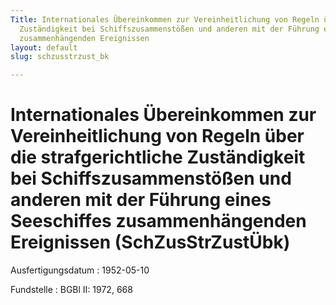 ```yaml
---
Title: Internationales Übereinkommen zur Vereinheitlichung von Regeln über die strafgerichtliche
  Zuständigkeit bei Schiffszusammenstößen und anderen mit der Führung eines Seeschiffes
  zusammenhängenden Ereignissen
layout: default
slug: schzusstrzust_bk

---
```


# Internationales Übereinkommen zur Vereinheitlichung von Regeln über die strafgerichtliche Zuständigkeit bei Schiffszusammenstößen und anderen mit der Führung eines Seeschiffes zusammenhängenden Ereignissen (SchZusStrZustÜbk)

Ausfertigungsdatum
:   1952-05-10

Fundstelle
:   BGBl II: 1972, 668

